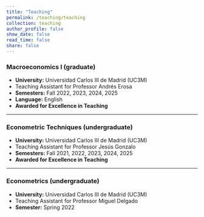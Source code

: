 ```yaml
---
title: "Teaching"
permalink: /teaching/teaching
collection: teaching
author_profile: false
show_date: false
read_time: false
share: false
---
```


### Macroeconomics I (graduate)
- **University:** Universidad Carlos III de Madrid (UC3M)  
- Teaching Assistant for Professor Andrés Erosa  
- **Semesters:** Fall 2022, 2023, 2024, 2025  
- **Language:** English  
- **Awarded for Excellence in Teaching**

---

### Econometric Techniques (undergraduate)
- **University:** Universidad Carlos III de Madrid (UC3M)  
-  Teaching Assistant for Professor Jesús Gonzalo  
- **Semesters:** Fall 2021, 2022, 2023, 2024, 2025  
- **Awarded for Excellence in Teaching**

---

### Econometrics (undergraduate)
- **University:** Universidad Carlos III de Madrid (UC3M)  
- Teaching Assistant for Professor Miguel Delgado  
- **Semester:** Spring 2022
